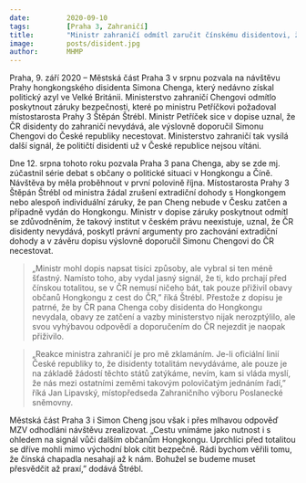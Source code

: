 ```yaml
---
date:         2020-09-10
tags:         [Praha 3, Zahraničí]
title:        "Ministr zahraničí odmítl zaručit čínskému disidentovi, že nebude v ČR zatčen. Doporučil mu do ČR necestovat"
image: 	      posts/disident.jpg
author:       MHMP
---
```


Praha, 9. září 2020 – Městská část Praha 3 v srpnu pozvala na návštěvu Prahy hongkongského disidenta Simona Chenga, který nedávno získal politický azyl ve Velké Británii. Ministerstvo zahraničí Chengovi odmítlo poskytnout záruky bezpečnosti, které po ministru Petříčkovi požadoval místostarosta Prahy 3 Štěpán Štrébl. Ministr Petříček sice v dopise uznal, že ČR disidenty do zahraničí nevydává, ale výslovně doporučil Simonu Chengovi do České republiky necestovat. Ministerstvo zahraničí tak vysílá další signál, že političtí disidenti už v České republice nejsou vítáni.

Dne 12. srpna tohoto roku pozvala Praha 3 pana Chenga, aby se zde mj. zúčastnil série debat s občany o politické situaci v Hongkongu a Číně. Návštěva by měla proběhnout v první polovině října. Místostarosta Prahy 3 Štěpán Štrébl od ministra žádal zrušení extradiční dohody s Hongkongem nebo alespoň individuální záruky, že pan Cheng nebude v Česku zatčen a případně vydán do Hongkongu. Ministr v dopise záruky poskytnout odmítl se zdůvodněním, že takový institut v českém právu neexistuje, uznal, že ČR disidenty nevydává, poskytl právní argumenty pro zachování extradiční dohody a v závěru dopisu výslovně doporučil Simonu Chengovi do ČR necestovat.

> „Ministr mohl dopis napsat tisíci způsoby, ale vybral si ten méně šťastný. Namísto toho, aby vydal jasný signál, že ti, kdo prchají před čínskou totalitou, se v ČR nemusí ničeho bát, tak pouze přiživil obavy občanů Hongkongu z cest do ČR,” říká Štrébl. Přestože z dopisu je patrné, že by ČR pana Chenga coby disidenta do Hongkongu nevydala, obavy ze zatčení a vazby ministerstvo nijak nerozptýlilo, ale svou vyhýbavou odpovědí a doporučením do ČR nejezdit je naopak přiživilo.

> „Reakce ministra zahraničí je pro mě zklamáním. Je-li oficiální linií České republiky to, že disidenty totalitám nevydáváme, ale pouze je na základě žádostí těchto států zatýkáme, nevím, kam si vláda myslí, že nás mezi ostatními zeměmi takovým polovičatým jednáním řadí,” říká Jan Lipavský, místopředseda Zahraničního výboru Poslanecké sněmovny.

Městská část Praha 3 i Simon Cheng jsou však i přes mlhavou odpověď MZV odhodláni návštěvu zrealizovat. „Cestu vnímáme jako nutnost i s ohledem na signál vůči dalším občanům Hongkongu. Uprchlíci před totalitou se dříve mohli mimo východní blok cítit bezpečně. Rádi bychom věřili tomu, že čínská chapadla nesahají až k nám. Bohužel se budeme muset přesvědčit až praxí,” dodává Štrébl.
